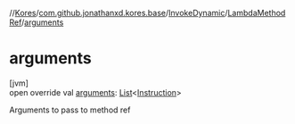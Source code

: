 //[Kores](../../../../index.md)/[com.github.jonathanxd.kores.base](../../index.md)/[InvokeDynamic](../index.md)/[LambdaMethodRef](index.md)/[arguments](arguments.md)

# arguments

[jvm]\
open override val [arguments](arguments.md): [List](https://kotlinlang.org/api/latest/jvm/stdlib/kotlin.collections/-list/index.html)<[Instruction](../../../com.github.jonathanxd.kores/-instruction/index.md)>

Arguments to pass to method ref
